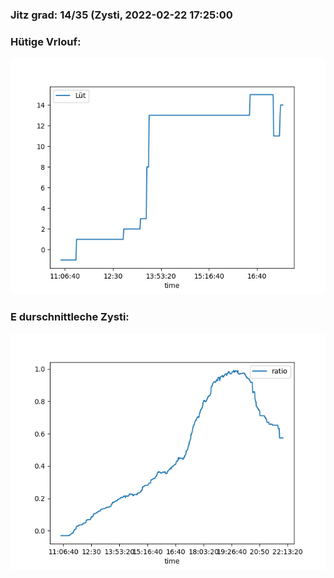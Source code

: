 ### Jitz grad: 14/35 (Zysti, 2022-02-22 17:25:00

### Hütige Vrlouf:
![Graph](Today.png)

### E durschnittleche Zysti:
![Graph](Zysti.png)